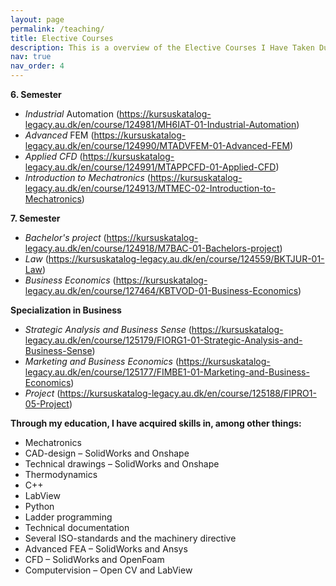 ```yaml
---
layout: page
permalink: /teaching/
title: Elective Courses
description: This is a overview of the Elective Courses I Have Taken During My Education
nav: true
nav_order: 4
---
```

**6. Semester**
  - _Industrial_ Automation (https://kursuskatalog-legacy.au.dk/en/course/124981/MH6IAT-01-Industrial-Automation)
  - _Advanced_ FEM (https://kursuskatalog-legacy.au.dk/en/course/124990/MTADVFEM-01-Advanced-FEM)
  - _Applied CFD_ (https://kursuskatalog-legacy.au.dk/en/course/124991/MTAPPCFD-01-Applied-CFD)
  - _Introduction to Mechatronics_ (https://kursuskatalog-legacy.au.dk/en/course/124913/MTMEC-02-Introduction-to-Mechatronics)


**7. Semester**
  - _Bachelor's project_ (https://kursuskatalog-legacy.au.dk/en/course/124918/M7BAC-01-Bachelors-project)
  - _Law_ (https://kursuskatalog-legacy.au.dk/en/course/124559/BKTJUR-01-Law)
  - _Business Economics_ (https://kursuskatalog-legacy.au.dk/en/course/127464/KBTVOD-01-Business-Economics)

**Specialization in Business**
  - _Strategic Analysis and Business Sense_ (https://kursuskatalog-legacy.au.dk/en/course/125179/FIORG1-01-Strategic-Analysis-and-Business-Sense)
  - _Marketing and Business Economics_ (https://kursuskatalog-legacy.au.dk/en/course/125177/FIMBE1-01-Marketing-and-Business-Economics)
  - _Project_ (https://kursuskatalog-legacy.au.dk/en/course/125188/FIPRO1-05-Project)

**Through my education, I have acquired skills in, among other things:**
  - Mechatronics
  - CAD-design – SolidWorks and Onshape
  - Technical drawings – SolidWorks and Onshape
  - Thermodynamics
  - C++
  - LabView
  - Python
  - Ladder programming
  - Technical documentation
  - Several ISO-standards and the machinery directive
  - Advanced FEA – SolidWorks and Ansys
  - CFD – SolidWorks and OpenFoam
  - Computervision – Open CV and LabView
